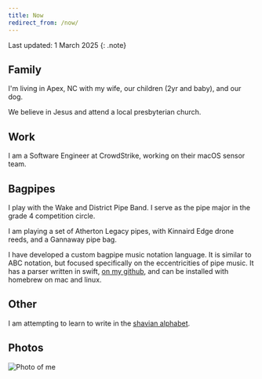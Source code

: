 ```yaml
---
title: Now
redirect_from: /now/
---
```


Last updated: 1 March 2025
{: .note}

## Family

I'm living in Apex, NC with my wife, our children (2yr and baby), and our dog.

We believe in Jesus and attend a local presbyterian church.

## Work

I am a Software Engineer at CrowdStrike, working on their macOS sensor team.

## Bagpipes

I play with the Wake and District Pipe Band. I serve as the pipe major in the grade 4 competition circle.

I am playing a set of Atherton Legacy pipes, with Kinnaird Edge drone reeds, and a Gannaway pipe bag.

I have developed a custom bagpipe music notation language.
It is similar to ABC notation, but focused specifically on the eccentricities of pipe music.
It has a parser written in swift, [on my github](https://github.com/p3l6/bag-notation), and can be installed with homebrew on mac and linux.

## Other

I am attempting to learn to write in the [shavian alphabet](https://en.m.wikipedia.org/wiki/Shavian_alphabet).

## Photos

![Photo of me](/assets/images/photographs/band_uniform.jpeg)
